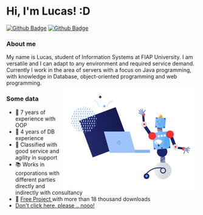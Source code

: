 # Hi, I'm Lucas! :D

[![Github Badge](https://img.shields.io/badge/-Github-000?style=flat-square&logo=Github&logoColor=white&link=https://github.com/DuckyUser)](https://github.com/DuckyUser)
[![Github Badge](https://img.shields.io/badge/-Spotify-81b71?style=flat-square&logo=Spotify&logoColor=white&link=https://open.spotify.com/user/1k540agzl7m3tk2cse3s7rj4x?si=bce338dec8c34c1e)](https://open.spotify.com/user/1k540agzl7m3tk2cse3s7rj4x?si=bce338dec8c34c1e)


### About me
My name is Lucas, student of Information Systems at FIAP University. I am versatile and I can adapt to any environment and required service demand. Currently I work in the area of servers with a focus on Java programming, with knowledge in Database, object-oriented programming and web programming.
<br>
<img align="right" src="https://github.com/DuckyUser/DuckyUser/blob/main/21.png" width="360px"/>

### Some data
- 🔭   7 years of experience with OOP
- 📝   4 years of DB experience
- 💬   Classified with good service and agility in support
- 📚   Works in corporations with different parties directly and indirectly with consultancy
- 🌱   <a href="https://www.spigotmc.org/resources/lblogin-system-login-register.50751/"> Free Project </a> with more than 18 thousand downloads
- <a href="https://github.com/DuckyUser/Projects"> Don't click here, please .. nooo!</a>
<br> <br>


